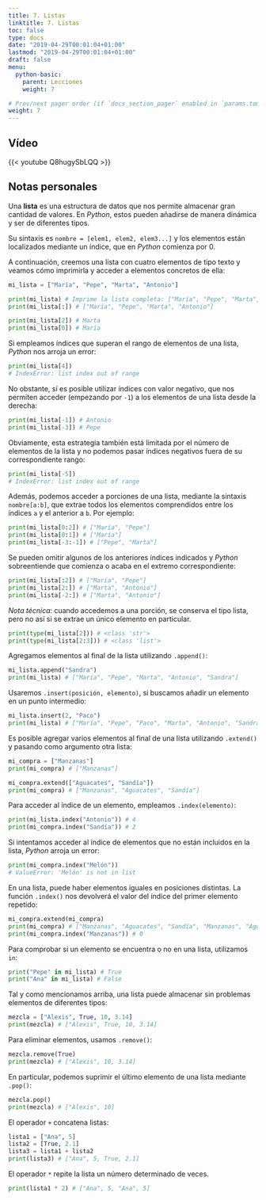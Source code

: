 ```yaml
---
title: 7. Listas
linktitle: 7. Listas
toc: false
type: docs
date: "2019-04-29T00:01:04+01:00"
lastmod: "2019-04-29T00:01:04+01:00"
draft: false
menu:
  python-basic:
    parent: Lecciones
    weight: 7

# Prev/next pager order (if `docs_section_pager` enabled in `params.toml`)
weight: 7
---
```


## Vídeo

{{< youtube Q8hugySbLQQ >}}

## Notas personales

Una **lista** es una estructura de datos que nos permite almacenar gran cantidad de valores. En *Python*, estos pueden añadirse de manera dinámica y ser de diferentes tipos.

Su sintaxis es `nombre = [elem1, elem2, elem3...]` y los elementos están localizados mediante un índice, que en *Python* comienza por 0.

A continuación, creemos una lista con cuatro elementos de tipo texto y veamos cómo imprimirla y acceder a elementos concretos de ella:

```python
mi_lista = ["María", "Pepe", "Marta", "Antonio"]

print(mi_lista) # Imprime la lista completa: ["María", "Pepe", "Marta", "Antonio"]
print(mi_lista[:]) # ["María", "Pepe", "Marta", "Antonio"]

print(mi_lista[2]) # Marta
print(mi_lista[0]) # María
```

Si empleamos índices que superan el rango de elementos de una lista, *Python* nos arroja un error:

```python
print(mi_lista[4])
# IndexError: list index out of range
```

No obstante, sí es posible utilizar índices con valor negativo, que nos permiten acceder (empezando por `-1`) a los elementos de una lista desde la derecha:

```python
print(mi_lista[-1]) # Antonio
print(mi_lista[-3]) # Pepe
```

Obviamente, esta estrategia también está limitada por el número de elementos de la lista y no podemos pasar índices negativos fuera de su correspondiente rango:

```python
print(mi_lista[-5])
# IndexError: list index out of range
```

Además, podemos acceder a porciones de una lista, mediante la sintaxis `nombre[a:b]`, que extrae todos los elementos comprendidos entre los índices `a` y el anterior a `b`. Por ejemplo:

```python
print(mi_lista[0:2]) # ["María", "Pepe"]
print(mi_lista[0:1]) # ["María"]
print(mi_lista[-3:-1]) # ["Pepe", "Marta"]
```

Se pueden omitir algunos de los anteriores índices indicados y *Python* sobreentiende que comienza o acaba en el extremo correspondiente:

```python
print(mi_lista[:2]) # ["María", "Pepe"]
print(mi_lista[2:]) # ["Marta", "Antonio"]
print(mi_lista[-2:]) # ["Marta", "Antonio"]
```

*Nota técnica*: cuando accedemos a una porción, se conserva el tipo lista, pero no así si se extrae un único elemento en particular.

```python
print(type(mi_lista[2])) # <class 'str'>
print(type(mi_lista[2:3])) # <class 'list'>
```

Agregamos elementos al final de la lista utilizando `.append()`:

```python
mi_lista.append("Sandra")
print(mi_lista) # ["María", "Pepe", "Marta", "Antonio", "Sandra"]
```

Usaremos `.insert(posición, elemento)`, si buscamos añadir un elemento en un punto intermedio:

```python
mi_lista.insert(2, "Paco")
print(mi_lista) # ["María", "Pepe", "Paco", "Marta", "Antonio", "Sandra"]
```

Es posible agregar varios elementos al final de una lista utilizando `.extend()` y pasando como argumento otra lista:

```python
mi_compra = ["Manzanas"]
print(mi_compra) # ["Manzanas"]

mi_compra.extend(["Aguacates", "Sandía"])
print(mi_compra) # ["Manzanas", "Aguacates", "Sandía"]
```

Para acceder al índice de un elemento, empleamos `.index(elemento)`:

```python
print(mi_lista.index("Antonio")) # 4
print(mi_compra.index("Sandía")) # 2
```

Si intentamos acceder al índice de elementos que no están incluidos en la lista, *Python* arroja un error:

```python
print(mi_compra.index("Melón"))
# ValueError: 'Melón' is not in list
```

En una lista, puede haber elementos iguales en posiciones distintas. La función `.index()` nos devolverá el valor del índice del primer elemento repetido:

```python
mi_compra.extend(mi_compra)
print(mi_compra) # ["Manzanas", "Aguacates", "Sandía", "Manzanas", "Aguacates", "Sandía"]
print(mi_compra.index("Manzanas")) # 0
```

Para comprobar si un elemento se encuentra o no en una lista, utilizamos `in`:

```python
print("Pepe" in mi_lista) # True
print("Ana" in mi_lista) # False
```

Tal y como mencionamos arriba, una lista puede almacenar sin problemas elementos de diferentes tipos:

```python
mezcla = ["Alexis", True, 10, 3.14]
print(mezcla) # ["Alexis", True, 10, 3.14]
```

Para eliminar elementos, usamos `.remove()`:

```python
mezcla.remove(True)
print(mezcla) # ["Alexis", 10, 3.14]
```

En particular, podemos suprimir el último elemento de una lista mediante `.pop()`:

```python
mezcla.pop()
print(mezcla) # ["Alexis", 10]
```

El operador `+` concatena listas:

```python
lista1 = ["Ana", 5]
lista2 = [True, 2.1]
lista3 = lista1 + lista2
print(lista3) # ["Ana", 5, True, 2.1]
```

El operador `*` repite la lista un número determinado de veces.

```python
print(lista1 * 2) # ["Ana", 5, "Ana", 5]
```

